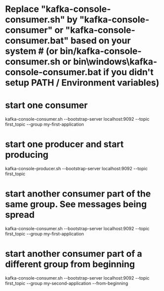 # Replace "kafka-console-consumer.sh" by "kafka-console-consumer" or "kafka-console-consumer.bat" based on your system # (or bin/kafka-console-consumer.sh or bin\windows\kafka-console-consumer.bat if you didn't setup PATH / Environment variables)

# start one consumer
kafka-console-consumer.sh --bootstrap-server localhost:9092 --topic first_topic --group my-first-application

# start one producer and start producing
kafka-console-producer.sh --bootstrap-server localhost:9092 --topic first_topic

# start another consumer part of the same group. See messages being spread
kafka-console-consumer.sh --bootstrap-server localhost:9092 --topic first_topic --group my-first-application

# start another consumer part of a different group from beginning
kafka-console-consumer.sh --bootstrap-server localhost:9092 --topic first_topic --group my-second-application --from-beginning